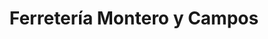 ---
title: "Ferretería Montero y Campos"
url: /rio-segundo/ferreteria-montero-y-campos/
shop: hardware
---